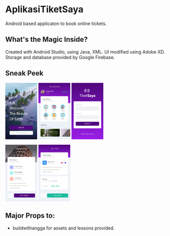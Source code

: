 # AplikasiTiketSaya
Android based applicaton to book online tickets.

## What's the Magic Inside? 
Created with Android Studio, using Java, XML.
UI modified using Adobe XD.
Storage and database provided by Google Firebase.

## Sneak Peek
<p float="middle">
  <img src="ss xhdpi/Get Started.png" width="100" />
  <img src="ss xhdpi/Home.png" width="100" /> 
  <img src="ss xhdpi/Sign In.png" width="100" />
</p>

<p float="middle">
  <img src="ss xhdpi/Ticket Detail.png" width="100" />
  <img src="ss xhdpi/Ticket Checkout.png" width="100" />
</p>

## Major Props to:
- buildwithangga for assets and lessons provided.
